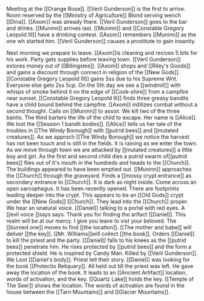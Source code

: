 Meeting at the [[Orange Rose]]. [[Veril Gunderson]] is the first to arrive. Room reserved by the [[Ministry of Agriculture]] Blond serving wench [[Dina]]. [[Axom]] was already there. [[Veril Gunderson]] goes to the bar and drinks. [[Muninn]] arrives last. [[Muninn]] and [[Constable Gregory Leopold III]] have a drinking contest. [[Axom]] remembers [[Muninn]] as the one wh started him. [[Veril Gunderson]] causes a prostitute to gain insanity.

Next morning we prepare to leave. [[Axom]]is cleaning and recives 5 bits for his work. Party gets supplies before leaving town. [[Veril Gunderson]] extores money out of [[Billingslee]]. [[Axom]] shops and [[Riley's Goods]] and gains a discount through connect in religion of the [[New Gods]]. [[Constable Gregory Leopold III]] gains 5ss due to his Supreme Writ. Everyone else gets 2ss 5cp. On the 5th day we see a [[windmill]] with whisps of smoke behind it on the edge of [[Cook-shire]] from a campfire near sunset. [[Constable Gregory Leopold III]] finds three greasy bandits have a child bound behind the campfire. [[Axom]] initilizes combat without a second thought. Calls on [[Muninn]] to assist. We kill two of the three banits. The third barters the life of the child to excape. Her name is [[Alice]]. We loot the [[Session 1 bandit bodies]]. [[Alice]] tells us her tale of the troubles in [[The Windy Borough]] with [[putrid bees]] and [[mutated creatures]]. As we approch [[The Windy Borough]] we notice the harvest has not been touch and is still in the fields. It is raining as we enter the town. As we move through town we are attacked by [[mutated creatures]] a little boy and girl. As the first and second child dies a putrid swarm of[[putrid bees]] flies out of it's mouth in the hundreds and heads to the [[Church]]. The buildings appeared to have been emptied out. [[Muninn]] approaches the [[Church]] through the graveyard. Finds a [[mossy crypt entrance]] as secondary entrance to [[Church]]. It is dark as night inside. Come across an open sarcophagus. It has been recently opened. There are footprints leading deeper into the crypt. This appears to be an [[Old Gods]] crypt under the [[New Gods]] [[Church]]. They lead into the [[Church]] proper. We hear an unatural voice. [[Daniel]] talking to a portal with red eyes. A [[evil voice ]]says says. Thank you for finding the arifact [[Daniel]]. This realm will be at our mercy. I give you leave to vist your beloved. The [[burned one]] moves to find [[the location]]. [[The mother and babe]] will deliver [[the key]]. [[Mr. Williams]]will collect [[the book]]. Orders [[Daniel]] to kill the priest and the party. [[Daniel]] falls to his knees as the [[putrid bees]] penetrate him. He rises protected by [[putrid bees]] and the form a protected shield. He is inspired by Candy Man. Killed by [[Veril Gunderson]]. We Loot [[Daniel's body]]. Priest tell their story. [[Daniel]] was looking for the book [[Protectio Reliquary]]. All held out till the priest was left. He gave away the location of the book. It leads to an [[Ancient Artifact]] location, words of activation, and the key. [[Quartz Lake]] holds the key. [[Temple of The Seer]] shows the location. The words of activation are found in the house between the [[Tarn Mountains]] and [[Glacier Mountains]].
